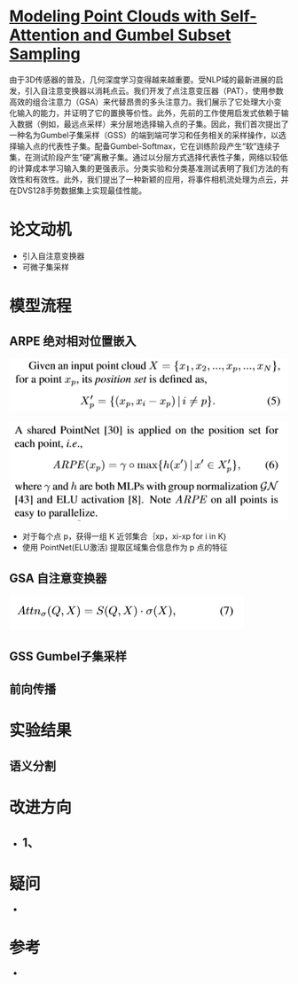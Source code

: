 # [Modeling Point Clouds with Self-Attention and Gumbel Subset Sampling](http://arxiv.org/pdf/1904.03375v1.pdf)
由于3D传感器的普及，几何深度学习变得越来越重要。受NLP域的最新进展的启发，引入自注意变换器以消耗点云。我们开发了点注意变压器（PAT），使用参数高效的组合注意力（GSA）来代替昂贵的多头注意力。我们展示了它处理大小变化输入的能力，并证明了它的置换等价性。此外，先前的工作使用启发式依赖于输入数据（例如，最远点采样）来分层地选择输入点的子集。因此，我们首次提出了一种名为Gumbel子集采样（GSS）的端到端可学习和任务相关的采样操作，以选择输入点的代表性子集。配备Gumbel-Softmax，它在训练阶段产生“软”连续子集，在测试阶段产生“硬”离散子集。通过以分层方式选择代表性子集，网络以较低的计算成本学习输入集的更强表示。分类实验和分类基准测试表明了我们方法的有效性和有效性。此外，我们提出了一种新颖的应用，将事件相机流处理为点云，并在DVS128手势数据集上实现最佳性能。

# 论文动机
- 引入自注意变换器
- 可微子集采样

# 模型流程
## ARPE 绝对相对位置嵌入
![](公式1.png)

![](公式2.png)
- 对于每个点 p，获得一组 K 近邻集合｛xp，xi-xp for i in K｝
- 使用 PointNet(ELU激活) 提取区域集合信息作为 p 点的特征
## GSA 自注意变换器
![](公式3.png)

## GSS Gumbel子集采样
## 前向传播

# 实验结果
## 语义分割

# 改进方向
- 1、
  - 
# 疑问
- 

# 参考
- 
